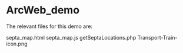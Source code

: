 # ArcWeb_demo

The relevant files for this demo are:

septa_map.html
septa_map.js
getSeptaLocations.php
Transport-Train-icon.png

